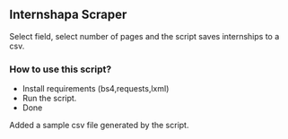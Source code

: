 ## Internshapa Scraper

Select field, select number of pages and the script saves internships to a csv.

### How to use this script?

- Install requirements (bs4,requests,lxml)
- Run the script.
- Done

Added a sample csv file generated by the script.

